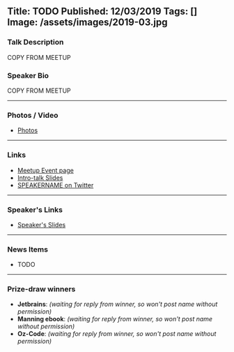 Title: TODO
Published: 12/03/2019
Tags: []
Image: /assets/images/2019-03.jpg
---
### Talk Description

COPY FROM MEETUP

### Speaker Bio

COPY FROM MEETUP

---

### Photos / Video
* [Photos]()

---

### Links

* [Meetup Event page]()
* [Intro-talk Slides]()
* [SPEAKERNAME on Twitter]()

---

### Speaker's Links

* [Speaker's Slides]()

---

### News Items

* TODO

---

### Prize-draw winners

* **Jetbrains**: _(waiting for reply from winner, so won't post name without permission)_
* **Manning ebook**: _(waiting for reply from winner, so won't post name without permission)_
* **Oz-Code**: _(waiting for reply from winner, so won't post name without permission)_
